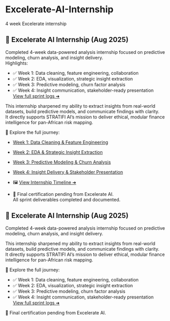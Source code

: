 # Excelerate-AI-Internship
4 week Excelerate internship
## 🚀 Excelerate AI Internship (Aug 2025)
Completed 4-week data-powered analysis internship focused on predictive modeling, churn analysis, and insight delivery.  
Highlights:
- ✅ Week 1: Data cleaning, feature engineering, collaboration
- ✅ Week 2: EDA, visualization, strategic insight extraction
- ✅ Week 3: Predictive modeling, churn factor analysis
- ✅ Week 4: Insight communication, stakeholder-ready presentation  
[View full sprint logs ➜](./excelerate-ai-internship/)

This internship sharpened my ability to extract insights from real-world datasets, build predictive models, and communicate findings with clarity.  
It directly supports STRATIFI AI’s mission to deliver ethical, modular finance intelligence for pan-African risk mapping.

📁 Explore the full journey:
- [Week 1: Data Cleaning & Feature Engineering](./excelerate-ai-internship/week-1-feedback.md)
- [Week 2: EDA & Strategic Insight Extraction](./excelerate-ai-internship/week-2-feedback.md)
- [Week 3: Predictive Modeling & Churn Analysis](./excelerate-ai-internship/week-3-feedback.md)
- [Week 4: Insight Delivery & Stakeholder Presentation](./excelerate-ai-internship/week-4-feedback.md)

- 🖼️ [View Internship Timeline ➜](./assets/excelerate-timeline.png)

- 📜 Final certification pending from Excelerate AI.  
All sprint deliverables completed and documented.

## 🚀 Excelerate AI Internship (Aug 2025)

Completed 4-week data-powered analysis internship focused on predictive modeling, churn analysis, and insight delivery.

This internship sharpened my ability to extract insights from real-world datasets, build predictive models, and communicate findings with clarity.  
It directly supports STRATIFI AI’s mission to deliver ethical, modular finance intelligence for pan-African risk mapping.

📁 Explore the full journey:
- ✅ Week 1: Data cleaning, feature engineering, collaboration
- ✅ Week 2: EDA, visualization, strategic insight extraction
- ✅ Week 3: Predictive modeling, churn factor analysis
- ✅ Week 4: Insight communication, stakeholder-ready presentation  
[View full sprint logs ➜](./excelerate-ai-internship/)

📜 Final certification pending from Excelerate AI.
